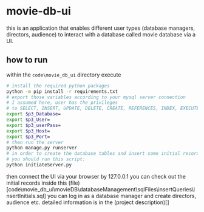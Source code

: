 # movie-db-ui
this is an application that enables different user types (database managers, directors, audience) to interact with a database called movie database via a UI. 

## how to run
within the `code\movie_db_ui` directory
execute
```bash
# install the required python packages
python -m pip install -r requirements.txt
# export those variables according to your mysql server connection
# I assumed here, user has the privileges 
# to SELECT, INSERT, UPDATE, DELETE, CREATE, REFERENCES, INDEX, EXECUTE on the database.
export $p3_Database=
export $p3_User=
export $p3_userPass=
export $p3_Host=
export $p3_Port=
# then run the server
python manage.py runserver
# in order to create the database tables and insert some initial records,
# you should run this script:
python initiateServer.py
```
then connect the UI via your browser by 127.0.0.1
you can check out the initial records inside this (file)[code\movie_db_ui\movieDB\databaseManagement\sqlFiles\insertQueries\insertInitials.sql]
you can log in as a database manager and create directors, audience etc. detailed information is in the (project description)[]
